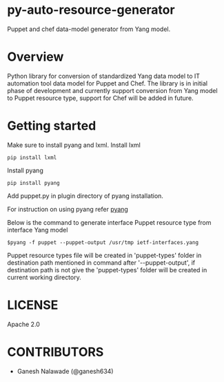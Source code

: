 py-auto-resource-generator
==========================
Puppet and chef data-model generator from Yang model.


Overview
=========
Python library for conversion of standardized Yang data model to IT automation tool data model for Puppet and Chef.
The library is in initial phase of development and currently support conversion from Yang model to Puppet resource type, 
support for Chef will be added in future.

Getting started
================
Make sure to install pyang and lxml.
Install lxml
```
pip install lxml
```

Install pyang  
```
pip install pyang
```
Add puppet.py in plugin directory of pyang installation.

For instruction on using pyang refer
[pyang](http://www.yang-central.org/twiki/pub/Main/YangTools/pyang.1.html)

Below is the command to generate interface Puppet resource type from interface Yang model
```
$pyang -f puppet --puppet-output /usr/tmp ietf-interfaces.yang
```
Puppet resource types file will be created in 'puppet-types' folder in destination path mentioned in command after '--puppet-output', if destination path is not give the 'puppet-types' folder will be created in current working directory.


LICENSE
========
Apache 2.0

CONTRIBUTORS
=============
* Ganesh Nalawade (@ganesh634)
